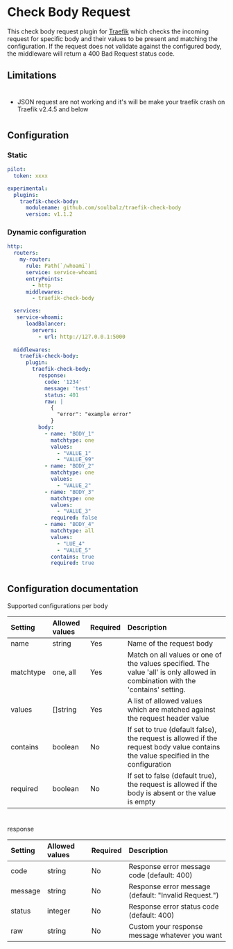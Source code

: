 # Check Body Request

This check body request plugin for [Traefik](https://github.com/traefik/traefik) which checks the incoming request for specific body and their values to be present and matching the configuration. If the request does not validate against the configured body, the middleware will return a 400 Bad Request status code.

## Limitations
#

 - JSON request are not working and it's will be make your traefik crash on Traefik v2.4.5 and below

#
## Configuration

### Static

```yaml
pilot:
  token: xxxx

experimental:
  plugins:
    traefik-check-body:
      modulename: github.com/soulbalz/traefik-check-body
      version: v1.1.2
```

### Dynamic configuration

```yaml
http:
  routers:
    my-router:
      rule: Path(`/whoami`)
      service: service-whoami
      entryPoints:
        - http
      middlewares:
        - traefik-check-body

  services:
   service-whoami:
      loadBalancer:
        servers:
          - url: http://127.0.0.1:5000
  
  middlewares:
    traefik-check-body:
      plugin:
        traefik-check-body:
          response:
            code: '1234'
            message: 'test'
            status: 401
            raw: |
              {
                "error": "example error"
              }
          body:
            - name: "BODY_1"
              matchtype: one
              values: 
                - "VALUE_1"
                - "VALUE_99"
            - name: "BODY_2"
              matchtype: one
              values: 
                - "VALUE_2"
            - name: "BODY_3"
              matchtype: one
              values: 
                - "VALUE_3"
              required: false
            - name: "BODY_4"
              matchtype: all
              values: 
                - "LUE_4"
                - "VALUE_5"
              contains: true
              required: true
```

#
## Configuration documentation

Supported configurations per body

| Setting   | Allowed values    | Required    | Description |
| :--       | :--               | :--         | :--         |
| name      | string            | Yes        | Name of the request body |
| matchtype | one, all          | Yes        | Match on all values or one of the values specified. The value 'all' is only allowed in combination with the 'contains' setting.|
| values    | []string          | Yes        | A list of allowed values which are matched against the request header value|
| contains  | boolean           | No        | If set to true (default false), the request is allowed if the request body value contains the value specified in the configuration |
| required  | boolean           | No        | If set to false (default true), the request is allowed if the body is absent or the value is empty|

#

response

| Setting   | Allowed values    | Required  | Description |
| :--       | :--               | :--       | :--         |
| code      | string            | No        | Response error message code (default: 400) |
| message | string              | No        | Response error message (default: "Invalid Request.") |
| status    | integer           | No        | Response error status code (default: 400) |
| raw  | string                 | No        | Custom your response message whatever you want |

#
